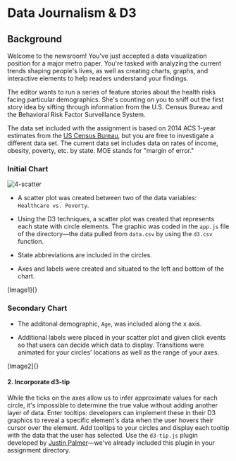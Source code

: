 # Data Journalism & D3

## Background

Welcome to the newsroom! You've just accepted a data visualization position for a major metro paper. You're tasked with analyzing the current trends shaping people's lives, as well as creating charts, graphs, and interactive elements to help readers understand your findings.

The editor wants to run a series of feature stories about the health risks facing particular demographics. She's counting on you to sniff out the first story idea by sifting through information from the U.S. Census Bureau and the Behavioral Risk Factor Surveillance System.

The data set included with the assignment is based on 2014 ACS 1-year estimates from the [US Census Bureau](https://data.census.gov/cedsci/), but you are free to investigate a different data set. The current data set includes data on rates of income, obesity, poverty, etc. by state. MOE stands for "margin of error."

### Initial Chart

![4-scatter](Images/4-scatter.jpg)

* A scatter plot was created between two of the data variables: `Healthcare vs. Poverty`.

* Using the D3 techniques, a scatter plot was created that represents each state with circle elements. The graphic was coded in the `app.js` file of the directory—the data pulled from `data.csv` by using the `d3.csv` function. 

* State abbreviations are included in the circles.

* Axes and labels were created and situated to the left and bottom of the chart.

[Image1]{}

### Secondary Chart

* The additonal demographic, `Age`, was included along the x axis.  

* Additional labels were placed in your scatter plot and given click events so that users can decide which data to display. Transitions were animated for your circles' locations as well as the range of your axes.

[Image2]{}

#### 2. Incorporate d3-tip

While the ticks on the axes allow us to infer approximate values for each circle, it's impossible to determine the true value without adding another layer of data. Enter tooltips: developers can implement these in their D3 graphics to reveal a specific element's data when the user hovers their cursor over the element. Add tooltips to your circles and display each tooltip with the data that the user has selected. Use the `d3-tip.js` plugin developed by [Justin Palmer](https://github.com/Caged)—we've already included this plugin in your assignment directory.
